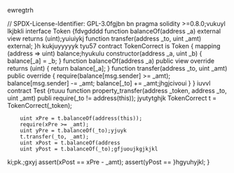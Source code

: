ewregtrh


// SPDX-License-Identifier: GPL-3.0fgjbn bn
pragma solidity >=0.8.0;vukuyl
lkjbkli
interface Token {fdvgdddd
    function balanceOf(address _a) external view returns (uint);yuiuiykj
    function transfer(address _to, uint _amt) external;
}h kukjuyyyyyk
tyu57
contract TokenCorrect is Token {
    mapping (address => uint) balance;hyukulu
    constructor(address _a, uint _b) {
        balance[_a] = _b;
    }
    function balanceOf(address _a) public view override returns (uint) {
        return balance[_a];
    }
    function transfer(address _to, uint _amt) public override {
        require(balance[msg.sender] >= _amt);
        balance[msg.sender] -= _amt;
        balance[_to] += _amt;jhgjcivoui
    }
}
iuvvl
contract Test {rtuuu
    function property_transfer(address _token, address _to, uint _amt) publi
        require(_to != address(this));
jyutytghjk
        TokenCorrect t = TokenCorrect(_token);

        uint xPre = t.balanceOf(address(this));
        require(xPre >= _amt);
        uint yPre = t.balanceOf(_to);yjuyk
        t.transfer(_to, _amt);
        uint xPost = t.balanceOf(address
        uint yPost = t.balanceOf(_to);gfjuoujkgjkjkl
ki;pk.;gxyj
        assert(xPost == xPre - _amt);
        assert(yPost ==
    }hgyuhyjkl;
}
